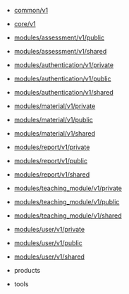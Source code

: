 - [common/v1](/common/v1/proto.common.v1)
- [core/v1](/core/v1/proto.core.v1)
- [modules/assessment/v1/public](/modules/assessment/v1/public/proto.modules.assessment.v1.public)
- [modules/assessment/v1/shared](/modules/assessment/v1/shared/proto.modules.assessment.v1.shared)
- [modules/authentication/v1/private](/modules/authentication/v1/private/proto.modules.authentication.v1.private)
- [modules/authentication/v1/public](/modules/authentication/v1/public/proto.modules.authentication.v1.public)
- [modules/authentication/v1/shared](/modules/authentication/v1/shared/proto.modules.authentication.v1.shared)
- [modules/material/v1/private](/modules/material/v1/private/proto.modules.material.v1.private)
- [modules/material/v1/public](/modules/material/v1/public/proto.modules.material.v1.public)
- [modules/material/v1/shared](/modules/material/v1/shared/proto.modules.material.v1.shared)
- [modules/report/v1/private](/modules/report/v1/private/proto.modules.report.v1.private)
- [modules/report/v1/public](/modules/report/v1/public/proto.modules.report.v1.public)
- [modules/report/v1/shared](/modules/report/v1/shared/proto.modules.report.v1.shared)
- [modules/teaching_module/v1/private](/modules/teaching_module/v1/private/proto.modules.teaching_module.v1.private)
- [modules/teaching_module/v1/public](/modules/teaching_module/v1/public/proto.modules.teaching_module.v1.public)
- [modules/teaching_module/v1/shared](/modules/teaching_module/v1/shared/proto.modules.teaching_module.v1.shared)
- [modules/user/v1/private](/modules/user/v1/private/proto.modules.user.v1.private)
- [modules/user/v1/public](/modules/user/v1/public/proto.modules.user.v1.public)
- [modules/user/v1/shared](/modules/user/v1/shared/proto.modules.user.v1.shared)
- products


- tools


